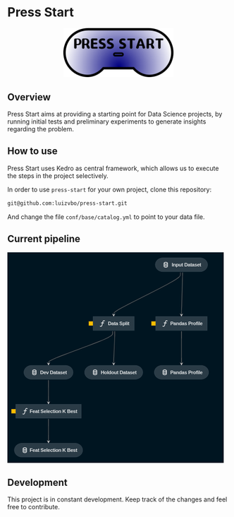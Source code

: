 # Press Start

<p align="center">
    <img src="docs/source/img/press-start-logo.png" width="250">
</p>

## Overview

Press Start aims at providing a starting point for Data Science projects, by
running initial tests and preliminary experiments to generate insights
regarding the problem.

## How to use

Press Start uses Kedro as central framework, which allows us to execute the
steps in the project selectively.

In order to use `press-start` for your own project, clone this repository:

```bash
git@github.com:luizvbo/press-start.git
```

And change the file `conf/base/catalog.yml` to point to your data file.

## Current pipeline

![](docs/source/img/press-start-pipeline.png)

## Development

This project is in constant development. Keep track of the changes and feel free to contribute.
